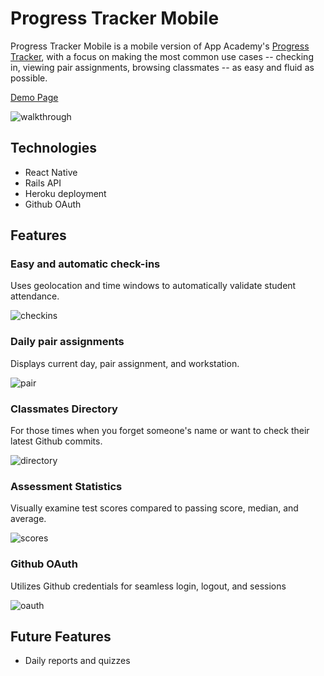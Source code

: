 # Progress Tracker Mobile

Progress Tracker Mobile is a mobile version of App Academy's [Progress Tracker](http://progress.appacademy.io/), with a focus on making the most
common use cases -- checking in, viewing pair assignments, browsing classmates --
as easy and fluid as possible.

[Demo Page](https://mazuolas.github.io/ProgressTrackerMobile/index.html)

![walkthrough](docs/home.gif)

## Technologies

* React Native
* Rails API
* Heroku deployment
* Github OAuth

## Features

### Easy and automatic check-ins

Uses geolocation and time windows to automatically validate student attendance.

![checkins]()

### Daily pair assignments

Displays current day, pair assignment, and workstation.

![pair](docs/home.png)

### Classmates Directory

For those times when you forget someone's name or want to check their latest Github commits.

![directory](docs/classmates.gif)

### Assessment Statistics

Visually examine test scores compared to passing score, median, and average.

![scores](docs/stats.gif)

### Github OAuth

Utilizes Github credentials for seamless login, logout, and sessions

![oauth](docs/oauth.gif)

## Future Features
* Daily reports and quizzes
